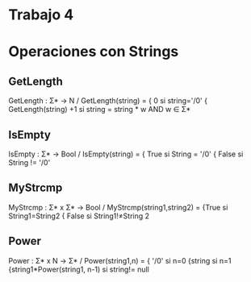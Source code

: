 # Trabajo 4
# Operaciones con Strings

## GetLength
GetLength : Σ* -> N / GetLength(string) = { 0   si string='/0'
                                          { GetLength(string) +1    si string = string * w AND w ∈ Σ*

## IsEmpty

IsEmpty : Σ* -> Bool / IsEmpty(string) = { True   si String = '/0'
                                         { False  si String != '/0'

## MyStrcmp

MyStrcmp : Σ* x Σ* -> Bool / MyStrcmp(string1,string2) = {True      si String1=String2
                                                         { False    si String1!≠String 2 

## Power

Power : Σ* x N -> Σ* / Power(string1,n) = { '/0'                          si n=0
                                          {string                         si n=1
                                          {string1*Power(string1, n-1)    si string!= null
